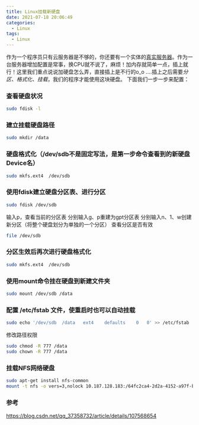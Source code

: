```yaml
---
title: Linux挂载新硬盘
date: 2021-07-18 20:06:49
categories:
  - Linux
tags: 
  - Linux
---
```


作为一个程序员只有云服务器是不够的，你还要有一个实体的[真实服务器](https://blog.123123.store/debian.html)。作为一台服务器增加配置是常事，换CPU就不说了，麻烦！加内存就简单一点，插上就行！这里我们重点说说加硬盘怎么弄，直接插上是不行的o_o ....插上之后需要*分区、格式化、挂载*，我们的程序才能使用这块硬盘。
下面我们一步一步来配置：

### 查看硬盘状况
``` bash
sudo fdisk -l
```

<!-- more -->

### 建立挂载硬盘路径
``` bash
sudo mkdir /data
```

### 硬盘格式化（/dev/sdb不是固定写法，是第一步命令查看到的新硬盘Device名）
``` bash
sudo mkfs.ext4  /dev/sdb
```

###  使用fdisk建立硬盘分区表、进行分区
``` bash
sudo fdisk /dev/sdb
```

输入p，查看当前的分区表
分别输入g、p重建为gpt分区表
分别输入n、1、w创建新分区（将整个硬盘划分为单独的一个分区）
查看分区是否有效

``` bash
file /dev/sdb
```

### 分区生效后再次进行硬盘格式化
``` bash
sudo mkfs.ext4  /dev/sdb
```

### 使用mount命令挂在硬盘到新建文件夹
``` bash
sudo mount /dev/sdb /data
```

### 配置 /etc/fstab 文件，使重启时也可以自动挂载
``` bash
sudo echo '/dev/sdb  /data   ext4    defaults    0   0' >> /etc/fstab
```
修改路径权限
``` bash
sudo chmod -R 777 /data
sudo chown -R 777 /data
```

### 挂载NFS网络硬盘
``` bash
sudo apt-get install nfs-common
mount -t nfs -o vers=3,nolock 10.187.128.183:/64fc2ca4-2d2a-4152-a97f-bee2df87d9f5 /mnt
```

### 参考
https://blog.csdn.net/qq_37358732/article/details/107568654
